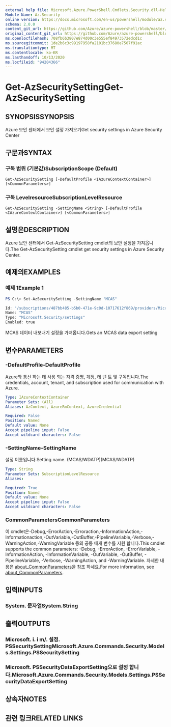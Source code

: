 ```yaml
---
external help file: Microsoft.Azure.PowerShell.Cmdlets.Security.dll-Help.xml
Module Name: Az.Security
online version: https://docs.microsoft.com/en-us/powershell/module/az.security/Get-AzSecuritySetting
schema: 2.0.0
content_git_url: https://github.com/Azure/azure-powershell/blob/master/src/Security/Security/help/Get-AzSecuritySetting.md
original_content_git_url: https://github.com/Azure/azure-powershell/blob/master/src/Security/Security/help/Get-AzSecuritySetting.md
ms.openlocfilehash: 708fb6b3807e874d00c3e555ef84973572edcd1c
ms.sourcegitcommit: 1de2b6c3c99197958fa2101bc37680e7507f91ac
ms.translationtype: MT
ms.contentlocale: ko-KR
ms.lasthandoff: 10/13/2020
ms.locfileid: "94204366"
---
```

# <span data-ttu-id="c9796-101">Get-AzSecuritySetting</span><span class="sxs-lookup"><span data-stu-id="c9796-101">Get-AzSecuritySetting</span></span>

## <span data-ttu-id="c9796-102">SYNOPSIS</span><span class="sxs-lookup"><span data-stu-id="c9796-102">SYNOPSIS</span></span>
<span data-ttu-id="c9796-103">Azure 보안 센터에서 보안 설정 가져오기</span><span class="sxs-lookup"><span data-stu-id="c9796-103">Get security settings in Azure Security Center</span></span>

## <span data-ttu-id="c9796-104">구문과</span><span class="sxs-lookup"><span data-stu-id="c9796-104">SYNTAX</span></span>

### <span data-ttu-id="c9796-105">구독 범위 (기본값)</span><span class="sxs-lookup"><span data-stu-id="c9796-105">SubscriptionScope (Default)</span></span>
```
Get-AzSecuritySetting [-DefaultProfile <IAzureContextContainer>] [<CommonParameters>]
```

### <span data-ttu-id="c9796-106">구독 Levelresource</span><span class="sxs-lookup"><span data-stu-id="c9796-106">SubscriptionLevelResource</span></span>
```
Get-AzSecuritySetting -SettingName <String> [-DefaultProfile <IAzureContextContainer>] [<CommonParameters>]
```

## <span data-ttu-id="c9796-107">설명은</span><span class="sxs-lookup"><span data-stu-id="c9796-107">DESCRIPTION</span></span>
<span data-ttu-id="c9796-108">Azure 보안 센터에서 Get-AzSecuritySetting cmdlet의 보안 설정을 가져옵니다.</span><span class="sxs-lookup"><span data-stu-id="c9796-108">The Get-AzSecuritySetting cmdlet get security settings in Azure Security Center.</span></span>

## <span data-ttu-id="c9796-109">예제의</span><span class="sxs-lookup"><span data-stu-id="c9796-109">EXAMPLES</span></span>

### <span data-ttu-id="c9796-110">예제 1</span><span class="sxs-lookup"><span data-stu-id="c9796-110">Example 1</span></span>
```powershell
PS C:\> Set-AzSecuritySetting -SettingName "MCAS"

Id: "/subscriptions/487bb485-b5b0-471e-9c0d-10717612f869/providers/Microsoft.Security/settings/MCAS"
Name: "MCAS"
Type: "Microsoft.Security/settings"
Enabled: true
```

<span data-ttu-id="c9796-111">MCAS 데이터 내보내기 설정을 가져옵니다.</span><span class="sxs-lookup"><span data-stu-id="c9796-111">Gets an MCAS data export setting</span></span>   

## <span data-ttu-id="c9796-112">변수</span><span class="sxs-lookup"><span data-stu-id="c9796-112">PARAMETERS</span></span>

### <span data-ttu-id="c9796-113">-DefaultProfile</span><span class="sxs-lookup"><span data-stu-id="c9796-113">-DefaultProfile</span></span>
<span data-ttu-id="c9796-114">Azure와 통신 하는 데 사용 되는 자격 증명, 계정, 테 넌 트 및 구독입니다.</span><span class="sxs-lookup"><span data-stu-id="c9796-114">The credentials, account, tenant, and subscription used for communication with Azure.</span></span>

```yaml
Type: IAzureContextContainer
Parameter Sets: (All)
Aliases: AzContext, AzureRmContext, AzureCredential

Required: False
Position: Named
Default value: None
Accept pipeline input: False
Accept wildcard characters: False
```

### <span data-ttu-id="c9796-115">-SettingName</span><span class="sxs-lookup"><span data-stu-id="c9796-115">-SettingName</span></span>
<span data-ttu-id="c9796-116">설정 이름입니다.</span><span class="sxs-lookup"><span data-stu-id="c9796-116">Setting name.</span></span> <span data-ttu-id="c9796-117">(MCAS/WDATP)</span><span class="sxs-lookup"><span data-stu-id="c9796-117">(MCAS/WDATP)</span></span>

```yaml
Type: String
Parameter Sets: SubscriptionLevelResource
Aliases:

Required: True
Position: Named
Default value: None
Accept pipeline input: False
Accept wildcard characters: False
```

### <span data-ttu-id="c9796-118">CommonParameters</span><span class="sxs-lookup"><span data-stu-id="c9796-118">CommonParameters</span></span>
<span data-ttu-id="c9796-119">이 cmdlet은-Debug,-ErrorAction,-Erroraction,-InformationAction,-Informationaction,-OutVariable,-OutBuffer,-PipelineVariable,-Verbose,-WarningAction,-WarningVariable 등의 공통 매개 변수를 지원 합니다.</span><span class="sxs-lookup"><span data-stu-id="c9796-119">This cmdlet supports the common parameters: -Debug, -ErrorAction, -ErrorVariable, -InformationAction, -InformationVariable, -OutVariable, -OutBuffer, -PipelineVariable, -Verbose, -WarningAction, and -WarningVariable.</span></span> <span data-ttu-id="c9796-120">자세한 내용은 [about_CommonParameters](http://go.microsoft.com/fwlink/?LinkID=113216)을 참조 하세요.</span><span class="sxs-lookup"><span data-stu-id="c9796-120">For more information, see [about_CommonParameters](http://go.microsoft.com/fwlink/?LinkID=113216).</span></span>

## <span data-ttu-id="c9796-121">입력</span><span class="sxs-lookup"><span data-stu-id="c9796-121">INPUTS</span></span>

### <span data-ttu-id="c9796-122">System. 문자열</span><span class="sxs-lookup"><span data-stu-id="c9796-122">System.String</span></span>

## <span data-ttu-id="c9796-123">출력</span><span class="sxs-lookup"><span data-stu-id="c9796-123">OUTPUTS</span></span>

### <span data-ttu-id="c9796-124">Microsoft. i. i m/. 설정. PSSecuritySetting</span><span class="sxs-lookup"><span data-stu-id="c9796-124">Microsoft.Azure.Commands.Security.Models.Settings.PSSecuritySetting</span></span>
### <span data-ttu-id="c9796-125">Microsoft. PSSecurityDataExportSetting으로 설정 합니다.</span><span class="sxs-lookup"><span data-stu-id="c9796-125">Microsoft.Azure.Commands.Security.Models.Settings.PSSecurityDataExportSetting</span></span>

## <span data-ttu-id="c9796-126">상속자</span><span class="sxs-lookup"><span data-stu-id="c9796-126">NOTES</span></span>

## <span data-ttu-id="c9796-127">관련 링크</span><span class="sxs-lookup"><span data-stu-id="c9796-127">RELATED LINKS</span></span>
